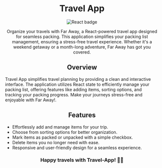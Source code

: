 <h1 align="center">Travel App</h1>
<p align="center">
  <img src="https://img.shields.io/badge/React-61DAFB?style=for-the-badge&logo=react&logoColor=white" alt="React badge">
</p>

<p align="center">Organize your travels with Far Away, a React-powered travel app designed for seamless packing. This application simplifies your packing list management, ensuring a stress-free travel experience. Whether it's a weekend getaway or a month-long adventure, Far Away has got you covered.</p>

<h2 align="center">Overview</h2>

<p>Travel App simplifies travel planning by providing a clean and interactive interface. The application utilizes React state to efficiently manage your packing list, offering features like adding items, sorting options, and tracking your packing progress. Make your journeys stress-free and enjoyable with Far Away!.</p>

<h2 align="center">Features</h2>

<ul>
    <li>Effortlessly add and manage items for your trip.</li>
    <li>Choose from sorting options for better organization.</li>
    <li>Mark items as packed or unpacked with a simple checkbox.</li>
    <li>Delete items you no longer need with ease.</li>
    <li>Responsive and user-friendly design for a seamless experience.</li>
</ul>

<h3 align="center">Happy travels with Travel-App! 🧳🌟</h3>

